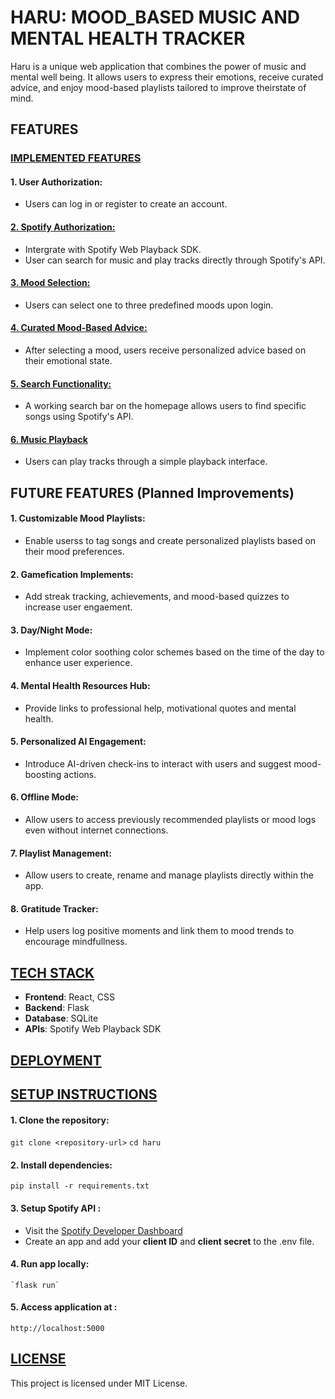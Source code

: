 # **HARU: MOOD_BASED MUSIC AND MENTAL HEALTH TRACKER**

Haru is a unique web application that combines the power of music and mental well being. 
It allows users to express their emotions, receive curated advice, and enjoy mood-based playlists tailored 
to improve theirstate of mind.

## **FEATURES**

### <u>**IMPLEMENTED FEATURES**</u>
#### **1. User Authorization:**
  * Users can log in or register to create an account.

#### <u>**2. Spotify Authorization:**</u>
  * Intergrate with Spotify Web Playback SDK.
  * User can search for music and play tracks directly through Spotify's API.

#### <u>**3. Mood Selection:**</u>
  * Users can select one to three predefined moods upon login.

#### <u>**4. Curated Mood-Based Advice:**</u>
  * After selecting a mood, users receive personalized advice based on their emotional state.

#### <u>**5. Search Functionality:**</u>
  * A working search bar on the homepage allows users to find specific songs using Spotify's API.

#### <u>**6. Music Playback**</u>
  * Users can play tracks through a simple playback interface.


## **FUTURE FEATURES (Planned Improvements)**

#### **1. Customizable Mood Playlists:**
  * Enable userss to tag songs and create personalized playlists based on their mood preferences.

#### **2. Gamefication Implements:**
  * Add streak tracking, achievements, and mood-based quizzes to increase user engaement.

#### **3. Day/Night Mode:**
  * Implement color soothing color schemes based on the time of the day to enhance user experience.

#### **4. Mental Health Resources Hub:** 
  * Provide links to professional help, motivational quotes and mental health.

#### **5. Personalized AI Engagement:**
  * Introduce AI-driven check-ins to interact with users and suggest mood-boosting actions.

#### **6. Offline Mode:**
  * Allow users to access previously recommended playlists or mood logs even without internet connections.

#### **7. Playlist Management:**
   * Allow users to create, rename and manage playlists directly within the app.

#### **8. Gratitude Tracker:**
   * Help users log positive moments and link them to mood trends to encourage mindfullness.


## <u>**TECH STACK**</u>
 *  **Frontend**: React, CSS
 *  **Backend**: Flask
 *  **Database**: SQLite
 *  **APIs**: Spotify Web Playback SDK


## <u>**DEPLOYMENT**</u>



## <u>**SETUP INSTRUCTIONS**</u>
 #### **1. Clone the repository:**
   `git clone <repository-url>`
   `cd haru`

 #### **2. Install dependencies:**
   `pip install -r requirements.txt`

 #### **3. Setup Spotify API :**
   * Visit the [Spotify Developer Dashboard](https://developer.spotify.com)
   * Create an app and add your **client ID** and **client secret** to the .env file.

  #### **4. Run app locally:**
    `flask run`

  #### **5. Access application at :**
    http://localhost:5000


## <u>**LICENSE**</u>

 This project is licensed under MIT License.
